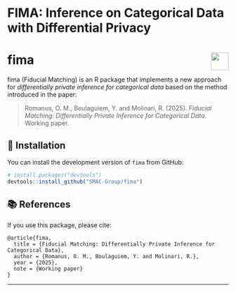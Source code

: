 FIMA: Inference on Categorical Data with Differential Privacy
================

<!-- README.md for GitHub -->

# fima <img src="https://img.shields.io/badge/R-FIMA-blue.svg" align="right" height="40"/>

fima (Fiducial Matching) is an R package that implements a new approach
for *differentially private inference for categorical data* based on the
method introduced in the paper:

> Romanus, O. M., Boulaguiem, Y. and Molinari, R. (2025). *Fiducial
> Matching: Differentially Private Inference for Categorical Data*.
> Working paper.

## 🔧 Installation

You can install the development version of `fima` from GitHub:

``` r
# install.packages("devtools")
devtools::install_github("SMAC-Group/fima")
```

## 📚 References

If you use this package, please cite:

    @article{fima,
      title = {Fiducial Matching: Differentially Private Inference for Categorical Data},
      author = {Romanus, O. M., Boulaguiem, Y. and Molinari, R.},
      year = {2025},
      note = {Working paper}
    }

------------------------------------------------------------------------
